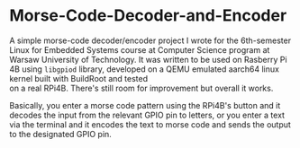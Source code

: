 # Morse-Code-Decoder-and-Encoder
A simple morse-code decoder/encoder project I wrote for the 6th-semester Linux for Embedded Systems course at Computer Science program at Warsaw University of
Technology. It was written to be used on Rasberry Pi 4B using `libgpiod` library, developed on a QEMU emulated aarch64 linux kernel built with BuildRoot and tested  
on a real RPi4B. There's still room for improvement but overall it works.

Basically, you enter a morse code pattern using the RPi4B's button and it decodes the input from the relevant GPIO pin to letters, or you enter a text via the terminal and it encodes the text to morse code and sends the output to the designated GPIO pin.
